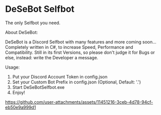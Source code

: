 # DeSeBot Selfbot
   The only Selfbot you need.


About DeSeBot:

DeSeBot is
 a Discord Selfbot with many features and more coming soon...
 Completely written in C#, to increase Speed, Performance and Compatibility.
 Still in its first Versions, so please don't judge it for Bugs or else, instead: write the Developer a message.
 
Usage:
 1. Put your Discord Account Token in config.json
 2. Set your Custom Bot Prefix in config.json (Optional, Default: '.')
 3. Start DeSeBotSelfbot.exe
 4. Enjoy!


https://github.com/user-attachments/assets/11451216-3ceb-4d78-94cf-eb50e9a999d1

